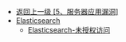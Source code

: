 - [返回上一级 [5、服务器应用漏洞]](/5、服务器应用漏洞)
- [Elasticsearch](/5、服务器应用漏洞/Elasticsearch/)
  - [Elasticsearch-未授权访问](/5、服务器应用漏洞/Elasticsearch/Elasticsearch-未授权访问.md)
